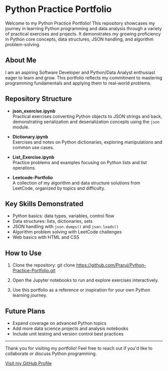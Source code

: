 # Python Practice Portfolio

Welcome to my Python Practice Portfolio! This repository showcases my journey in learning Python programming and data analysis through a variety of practical exercises and projects. It demonstrates my growing proficiency in Python core concepts, data structures, JSON handling, and algorithm problem-solving.

## About Me

I am an aspiring Software Developer and Python/Data Analyst enthusiast eager to learn and grow. This portfolio reflects my commitment to mastering programming fundamentals and applying them to real-world problems.

## Repository Structure

- **json_exercise.ipynb**  
  Practical exercises converting Python objects to JSON strings and back, demonstrating serialization and deserialization concepts using the `json` module.

- **Dictionary.ipynb**  
  Exercises and notes on Python dictionaries, exploring manipulations and common use cases.

- **List_Exercise.ipynb**  
  Practice problems and examples focusing on Python lists and list operations.

- **Leetcode-Portfolio**  
  A collection of my algorithm and data structure solutions from LeetCode, organized by topics and difficulty.



## Key Skills Demonstrated

- Python basics: data types, variables, control flow  
- Data structures: lists, dictionaries, sets  
- JSON handling with `json.dumps()` and `json.loads()`  
- Algorithm problem solving with LeetCode challenges  
- Web basics with HTML and CSS

## How to Use

1. Clone the repository:
git clone https://github.com/Praruj/Python-Practice-Portfolio.git

2. Open the Jupyter notebooks to run and explore exercises interactively.

3. Use this portfolio as a reference or inspiration for your own Python learning journey.

## Future Plans

- Expand coverage on advanced Python topics  
- Add more data science projects and analysis notebooks  
- Include unit testing and version control best practices

---

Thank you for visiting my portfolio! Feel free to reach out if you'd like to collaborate or discuss Python programming.


[Visit my GitHub Profile](https://github.com/Praruj)

